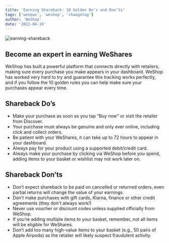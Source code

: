 ```yaml
---
title: 'Earning Shareback: 10 Golden Do’s and Don’ts'
tags: ['wenews', 'weshop', 'changelog']
author: 'WeShop'
date: '2022-04-19'
---
```


![earning-shareback](/earning-shareback.png)

## Become an expert in earning WeShares
WeShop has built a powerful platform that connects directly with retailers, making sure every purchase you make appears in your dashboard. WeShop has worked very hard to try and guarantee this tracking works perfectly, and if you follow the 10 golden rules you can help make sure your purchases appear every time.

## Shareback Do’s
* Make your purchase as soon as you tap “Buy now” or visit the retailer from Discover.
* Your purchase must always be genuine and only ever online, including click and collect orders.
* Be patient with your WeShares, it can take up to 72 hours to appear in your dashboard.
* Always pay for your product using a supported debit/credit card.
* Always make your purchase by clicking via WeShop before you spend, adding items to your basket or wishlist may not work later on.

## Shareback Don’ts
* Don’t expect shareback to be paid on cancelled or returned orders, even partial returns will change the value of your earnings.
* Don’t make purchases with gift cards, Klarna, finance or other credit agreements (they don't always work!)
* Never use voucher or discount codes unless supplied officially from WeShop.
* If you’re adding multiple items to your basket, remember, not all items will be eligible for WeShares.
* Don’t add too many high-value items to your basket (e.g., 50 pairs of Apple Airpods) as the retailer will likely suspect fraudulent activity.
